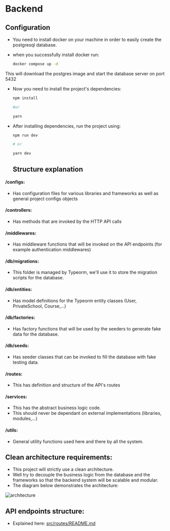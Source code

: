 # Backend

## Configuration

- You need to install docker on your machine in order to easily create the postgresql database.

- when you successfully install docker run:
  
  ```bash
  docker compose up -d
  ```

This will download the postgres image and start the database server on port 5432

- Now you need to install the project's dependencies:
  
  ```bash
  npm install
  
  #or
  
  yarn
  ```

- After installing dependencies, run the project using:
  
  ```bash
  npm run dev
  
  # or
  
  yarn dev
  ```
  
  ## Structure explanation

#### /configs:

- Has configuration files for various libraries and frameworks as well as general project configs objects

#### /controllers:

- Has methods that are invoked by the HTTP API calls

#### /middlewares:

- Has middleware functions that will be invoked on the API endpoints (for example authentication middlewares)

#### /db/migrations:

- This folder is managed by Typeorm, we'll use it to store the migration scripts for the database.

#### /db/entities:

- Has model definitions for the Typeorm entity classes (User, PrivateSchool, Course,...)

#### /db/factories:

- Has factory functions that will be used by the seeders to generate fake data for the database.

#### /db/seeds:

- Has seeder classes that can be invoked to fill the database with fake testing data.

#### /routes:

- This has definition and structure of the API's routes

#### /services:

- This has the abstract business logic code.
- This should never be dependant on external implementations (libraries, modules,...)

#### /utils:

- General utility functions used here and there by all the system.

## Clean architecture requirements:

- This project will strictly use a clean architecture.
- Well try to decouple the business logic from the database and the frameworks so that the backend system will be scalable and modular.
- The diagram below demonstrates the architecture:

![architecture](https://cdn.discordapp.com/attachments/975876776318361681/1095517674265661490/Untitled_Diagram.jpg)

## API endpoints structure:

- Explained here: [src/routes/README.md](https://github.com/Online-directory-for-Private-Schools/backend/blob/main/src/routes/README.md)